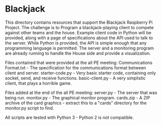 # Blackjack
This directory contains resources that support the Blackjack Raspberry Pi Project.  The challenge is to Program a blackjack-playing client to compete against other teams and the house.  Example client code in Python will be provided, along with a page of specifications about the API used to talk to the server.  While Python is provided, the API is simple enough that any programming language is permitted.  The server and a monitoring program are already running to handle the House side and provide a visualization.

Files contained that were provided at the all PE meeting:
Communications Format.txt - The specification for the communications format between client and server.
starter-code.py - Very basic starter code, containing only socket, send, and receive functions.
basic-client.py - A very simplistic client, that plays a horrible game.

Files added at the end of the all PE meeting:
server.py - The server that was being run.
monitor.py - The graphical monitor program.
cards.zip - A ZIP archive of the card graphics - extract this to a "cards" directory for the monitor.py script to find.

All scripts are tested with Python 3 - Python 2 is not compatible.
